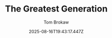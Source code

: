 ---
title: "The Greatest Generation"
date: "2025-08-16T19:43:17.447Z"
author: "Tom Brokaw"
read_year: "NO"
recommendation: '3'
url: /bookshelf/the-greatest-generation
---